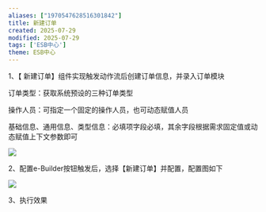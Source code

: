 ```yaml
---
aliases: ["1970547628516301842"]
title: 新建订单
created: 2025-07-29
modified: 2025-07-29
tags: ['ESB中心']
theme: ESB中心
---
```


1、【 新建订单】组件实现触发动作流后创建订单信息，并录入订单模块

订单类型：获取系统预设的三种订单类型

操作人员：可指定一个固定的操作人员，也可动态赋值人员

基础信息、通用信息、类型信息：必填项字段必填，其余字段根据需求固定值或动态赋值上下文参数即可

![](https://myhelpdoc.oss-cn-heyuan.aliyuncs.com/mdimages/0b6b6a264fe6fb070e0ea94e38567198.jpg)

2、配置e-Builder按钮触发后，选择【新建订单】并配置，配置图如下

![](https://myhelpdoc.oss-cn-heyuan.aliyuncs.com/mdimages/9b4313fbcfe03c52c0e84774ca256bb8.jpg)

3、执行效果

